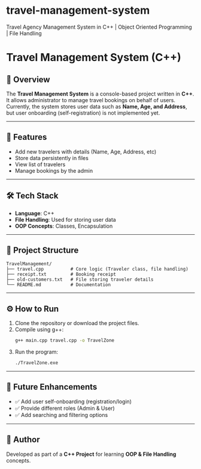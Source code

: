 # travel-management-system
Travel Agency Management System in C++ | Object Oriented Programming | File Handling
# Travel Management System (C++)

## 📌 Overview
The **Travel Management System** is a console-based project written in **C++**.  
It allows administrator to manage travel bookings on behalf of users.  
Currently, the system stores user data such as **Name, Age, and Address**,  
but user onboarding (self-registration) is not implemented yet.

---

## 🚀 Features
- Add new travelers with details (Name, Age, Address, etc)
- Store data persistently in files
- View list of travelers
- Manage bookings by the admin

---

## 🛠️ Tech Stack
- **Language**: C++
- **File Handling**: Used for storing user data
- **OOP Concepts**: Classes, Encapsulation

---

## 📂 Project Structure
```
TravelManagement/
├── travel.cpp          # Core logic (Traveler class, file handling)
├── receipt.txt         # Booking receipt
├── old-customers.txt   # File storing traveler details
└── README.md           # Documentation
```

---

## ⚙️ How to Run
1. Clone the repository or download the project files.
2. Compile using g++:
   ```bash
   g++ main.cpp travel.cpp -o TravelZone
   ```
3. Run the program:
   ```bash
   ./TravelZone.exe
   ```

---

## 📌 Future Enhancements
- ✅ Add user self-onboarding (registration/login)
- ✅ Provide different roles (Admin & User)
- ✅ Add searching and filtering options

---

## 👤 Author
Developed as part of a **C++ Project** for learning **OOP & File Handling** concepts.

